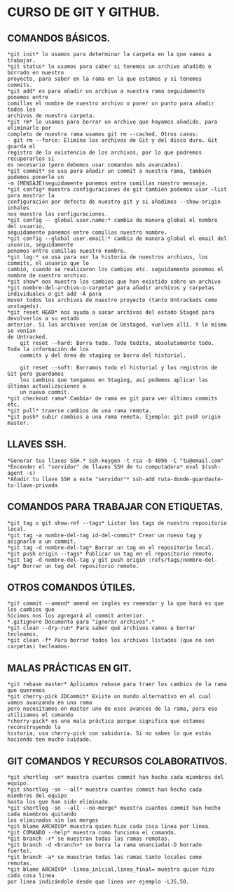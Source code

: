 
# CURSO DE GIT Y GITHUB.

## COMANDOS BÁSICOS.

    *git init* lo usamos para determinar la carpeta en la que vamos a trabajar.
    *git status* lo usamos para saber si tenemos un archivo añadido o borrado en nuestro
    proyecto, para saber en la rama en la que estamos y si tenemos commits.
    *git add* es para añadir un archivo a nuestra rama seguidamente ponemos entre
    comillas el nombre de nuestro archivo o poner un punto para añadir todos los
    archivos de nuestra carpeta.
    *git rm* lo usamos para borrar un archivo que hayamos añadido, para eliminarlo por
    completo de nuestra rama usamos git rm --cached. Otros casos:
    - git rm --force: Elimina los archivos de Git y del disco duro. Git guarda el
    registro de la existencia de los archivos, por lo que podremos recuperarlos si
    es necesario (pero debemos usar comandos más avanzados).
    *git commit* se usa para añadir un commit a nuestra rama, también podemos ponerle un
    -m (MENSAJE)seguidamente ponemos entre comillas nuestro mensaje.
    *git config* muestra configuraciones de git también podemos usar –list para mostrar la
    configuración por defecto de nuestro git y si añadimos --show-origin inhales
    nos muestra las configuraciones.
    *git config -- global user.name:* cambia de manera global el nombre del usuario, 
    seguidamente ponemos entre comillas nuestro nombre.
    *git config --global user.email:* cambia de manera global el email del usuario, seguidamente 
    ponemos entre comillas nuestro nombre.
    *git log:* se usa para ver la historia de nuestros archivos, los commits, el usuario que lo
    cambió, cuando se realizaron los cambios etc. seguidamente ponemos el
    nombre de nuestro archivo.
    *git show* nos muestra los cambios que han existido sobre un archivo
    *git nombre-del-archivo-o-carpeta* para añadir archivos y carpetas individuales o git add -A para 
    mover todos los archivos de nuestro proyecto (tanto Untrackeds como unstageds).
    *git reset HEAD* nos ayuda a sacar archivos del estado Staged para devolverlos a su estado
    anterior. Si los archivos venían de Unstaged, vuelven allí. Y lo mismo se venían
    de Untracked.
        git reset --hard: Borra todo. Todo todito, absolutamente todo. Toda la información de los
        commits y del área de staging se borra del historial.

        git reset --soft: Borramos todo el historial y los registros de Git pero guardamos 
        los cambios que tengamos en Staging, así podemos aplicar las últimas actualizaciones a
        un nuevo commit.
    *git checkout rama* Cambiar de rama en git para ver últimos commits etc.
    *git pull* traerse cambios de una rama remota.
    *git push* subir cambios a una rama remota. Ejemplo: git push origin master.

## LLAVES SSH.

    *Generar tus llaves SSH.* ssh-keygen -t rsa -b 4096 -C "tu@email.com"
    *Encender el "servidor" de llaves SSH de tu computadora* eval $(ssh-agent -s)
    *Añadir tu llave SSH a este "servidor"* ssh-add ruta-donde-guardaste-tu-llave-privada

## COMANDOS PARA TRABAJAR CON ETIQUETAS.

    *git tag o git show-ref --tags* Listar los tags de nuestro repositorio local.
    *git tag -a nombre-del-tag id-del-commit* Crear un nuevo tag y asignarlo a un commit.
    *git tag -d nombre-del-tag* Borrar un tag en el repositorio local.
    *git push origin --tags* Publicar un tag en el repositorio remoto.
    *git tag -d nombre-del-tag y git push origin :refs/tags/nombre-del-tag* Borrar un tag del repositorio remoto.


## OTROS COMANDOS ÚTILES.

    *git commit --amend* amend en inglés es remendar y lo que hará es que los cambios que
    hicimos nos los agregará al commit anterior.
    *.gitignore Documento para "ignorar archivos".*
    *git clean --dry-run* Para saber qué archivos vamos a borrar tecleamos.
    *git clean -f* Para borrar todos los archivos listados (que no son carpetas) tecleamos-

## MALAS PRÁCTICAS EN GIT.

    *git rebase master* Aplicamos rebase para traer los cambios de la rama que queremos
    *git cherry-pick IDCommit* Existe un mundo alternativo en el cual vamos avanzando en una rama
    pero necesitamos en master uno de esos avances de la rama, para eso
    utilizamos el comando
    *cherry-pick* es una mala práctica porque significa que estamos reconstruyendo la
    historia, usa cherry-pick con sabiduría. Si no sabes lo que estás
    haciendo ten mucho cuidado.

## GIT COMANDOS Y RECURSOS COLABORATIVOS.

    *git shortlog -sn* muestra cuantos commit han hecho cada miembros del equipo.
    *git shortlog -sn --all* muestra cuantos commit han hecho cada miembros del equipo
    hasta los que han sido eliminado.
    *git shortlog -sn --all --no-merge* muestra cuantos commit han hecho cada miembros quitando
    los eliminados sin los merges
    *git blame ARCHIVO* muestra quien hizo cada cosa linea por linea.
    *git COMANDO --help* muestra como funciona el comando.
    *git branch -r* se muestran todas las ramas remotas.
    *git branch -d <branch>* se borra la rama enunciada(-D borrado fuerte).
    *git branch -a* se muestran todas las ramas tanto locales como remotas.
    *git blame ARCHIVO* -linea_inicial,linea_final= muestra quien hizo cada cosa linea
    por linea indicándole desde que linea ver ejemplo -L35,50.

